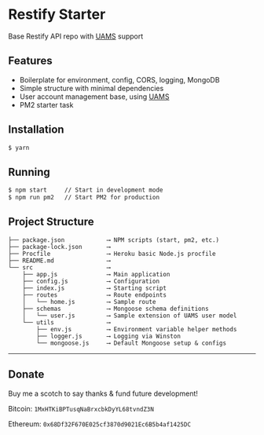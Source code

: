 # Restify Starter

Base Restify API repo with [UAMS](https://github.com/wesleybliss/uams) support


## Features

- Boilerplate for environment, config, CORS, logging, MongoDB
- Simple structure with minimal dependencies
- User account management base, using [UAMS](https://github.com/wesleybliss/uams)
- PM2 starter task


## Installation

```bash
$ yarn
```


## Running

```bash
$ npm start     // Start in development mode
$ npm run pm2   // Start PM2 for production
```


## Project Structure

```
├── package.json            ⟶ NPM scripts (start, pm2, etc.)
├── package-lock.json       ⟶ 
├── Procfile                ⟶ Heroku basic Node.js procfile
├── README.md               ⟶ 
└── src                     ⟶ 
    ├── app.js              ⟶ Main application
    ├── config.js           ⟶ Configuration
    ├── index.js            ⟶ Starting script
    ├── routes              ⟶ Route endpoints
    │   └── home.js         ⟶ Sample route
    ├── schemas             ⟶ Mongoose schema definitions
    │   └── user.js         ⟶ Sample extension of UAMS user model
    └── utils               ⟶ 
        ├── env.js          ⟶ Environment variable helper methods
        ├── logger.js       ⟶ Logging via Winston
        └── mongoose.js     ⟶ Default Mongoose setup & configs
```


---


## Donate

Buy me a scotch to say thanks & fund future development!

Bitcoin: `1MxHTKiBPTusqNaBrxcbkDyYL68tvndZ3N`

Ethereum: `0x68Df32F670E025cf3870d9021Ec6B5b4af1425DC`
